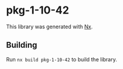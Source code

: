# pkg-1-10-42

This library was generated with [Nx](https://nx.dev).

## Building

Run `nx build pkg-1-10-42` to build the library.
